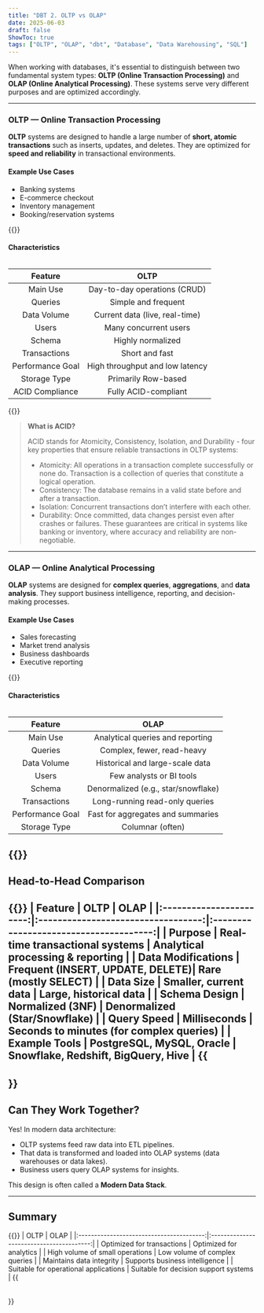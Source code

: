 ```yaml
---
title: "DBT 2. OLTP vs OLAP"
date: 2025-06-03
draft: false
ShowToc: true
tags: ["OLTP", "OLAP", "dbt", "Database", "Data Warehousing", "SQL"]
---
```



When working with databases, it's essential to distinguish between two fundamental system types: **OLTP (Online Transaction Processing)** and **OLAP (Online Analytical Processing)**. These systems serve very different purposes and are optimized accordingly.

---

### OLTP — Online Transaction Processing

**OLTP** systems are designed to handle a large number of **short, atomic transactions** such as inserts, updates, and deletes. They are optimized for **speed and reliability** in transactional environments.

#### Example Use Cases
- Banking systems
- E-commerce checkout
- Inventory management
- Booking/reservation systems

{{<table>}}
#### Characteristics
| Feature            | OLTP                                 |
|:--------------------:|:---------------------------------------:|
| Main Use           | Day-to-day operations (CRUD)          |
| Queries            | Simple and frequent                   |
| Data Volume        | Current data (live, real-time)        |
| Users              | Many concurrent users                 |
| Schema             | Highly normalized                    |
| Transactions       | Short and fast                        |
| Performance Goal   | High throughput and low latency       |
| Storage Type       | Primarily Row-based                    |
| ACID Compliance    | Fully ACID-compliant                  |
{{</table>}}

>**What is ACID?**
>
>ACID stands for Atomicity, Consistency, Isolation, and Durability - four key properties that ensure reliable transactions in OLTP systems:
>
>- Atomicity: All operations in a transaction complete successfully or none do. Transaction is a collection of queries that constitute a logical operation.
>- Consistency: The database remains in a valid state before and after a transaction.
>- Isolation: Concurrent transactions don’t interfere with each other.
>- Durability: Once committed, data changes persist even after crashes or failures.
>These guarantees are critical in systems like banking or inventory, where accuracy and reliability are non-negotiable.
---

### OLAP — Online Analytical Processing

**OLAP** systems are designed for **complex queries**, **aggregations**, and **data analysis**. They support business intelligence, reporting, and decision-making processes.

#### Example Use Cases
- Sales forecasting
- Market trend analysis
- Business dashboards
- Executive reporting

{{<table>}}
#### Characteristics
| Feature            | OLAP                                  |
|:--------------------:|:----------------------------------------:|
| Main Use           | Analytical queries and reporting       |
| Queries            | Complex, fewer, read-heavy             |
| Data Volume        | Historical and large-scale data        |
| Users              | Few analysts or BI tools               |
| Schema             | Denormalized (e.g., star/snowflake)    |
| Transactions       | Long-running read-only queries         |
| Performance Goal   | Fast for aggregates and summaries      |
| Storage Type       | Columnar (often)                      |
{{</table>}}
---

## Head-to-Head Comparison
{{<table>}}
| Feature               | OLTP                            | OLAP                                |
|:-----------------------:|:----------------------------------:|:--------------------------------------:|
| Purpose               | Real-time transactional systems | Analytical processing & reporting    |
| Data Modifications    | Frequent (INSERT, UPDATE, DELETE)| Rare (mostly SELECT)                 |
| Data Size             | Smaller, current data            | Large, historical data               |
| Schema Design         | Normalized (3NF)                 | Denormalized (Star/Snowflake)        |
| Query Speed           | Milliseconds                    | Seconds to minutes (for complex queries) |
| Example Tools         | PostgreSQL, MySQL, Oracle        | Snowflake, Redshift, BigQuery, Hive  |
{{</table>}}
---

## Can They Work Together?

Yes! In modern data architecture:
- OLTP systems feed raw data into ETL pipelines.
- That data is transformed and loaded into OLAP systems (data warehouses or data lakes).
- Business users query OLAP systems for insights.

This design is often called a **Modern Data Stack**.

---

## Summary
{{<table>}}
| OLTP                                   | OLAP                                   |
|:----------------------------------------:|:----------------------------------------:|
| Optimized for transactions             | Optimized for analytics                |
| High volume of small operations        | Low volume of complex queries          |
| Maintains data integrity               | Supports business intelligence         |
| Suitable for operational applications  | Suitable for decision support systems  |
{{</table>}}